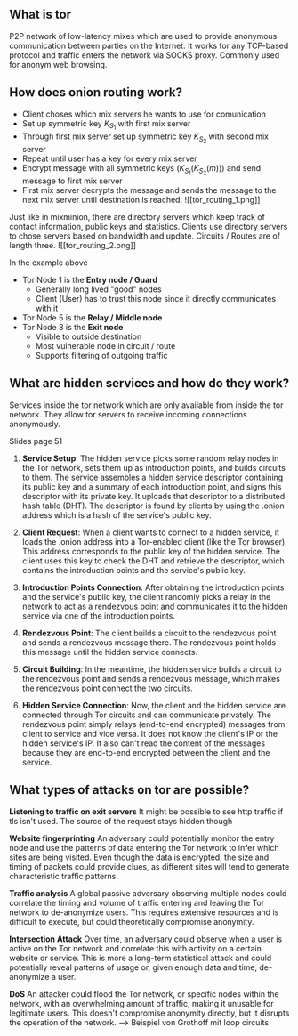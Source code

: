 ## What is tor

P2P network of low-latency mixes which are used to provide anonymous communication between parties on the Internet. It works for any TCP-based protocol and traffic enters the network via SOCKS proxy. Commonly used for anonym web browsing.


## How does onion routing work?

- Client choses which mix servers he wants to use for comunication
- Set up symmetric key $K_{S_1}$ with first mix server
- Through first mix server set up symmetric key $K_{S_2}$ with second mix server
- Repeat until user has a key for every mix server
- Encrypt message with all symmetric keys $(K_{S_1}(K_{S_2}(m)))$ and send message to first mix server
- First mix server decrypts the message and sends the message to the next mix server until destination is reached.
![[tor_routing_1.png]]

Just like in mixminion, there are directory servers which keep track of contact information, public keys and statistics. Clients use directory servers to chose servers based on bandwidth and update. Circuits / Routes are of length three. 
![[tor_routing_2.png]]

In the example above
- Tor Node 1 is the **Entry node / Guard**
	- Generally long lived "good" nodes
	- Client (User) has to trust this node since it directly communicates with it
- Tor Node 5 is the **Relay / Middle node**
- Tor Node 8 is the **Exit node**
	- Visible to outside destination
	- Most vulnerable node in circuit / route
	- Supports filtering of outgoing traffic


## What are hidden services and how do they work?

Services inside the tor network which are only available from inside the tor network. They allow tor servers to receive incoming connections anonymously.

Slides page 51

1. **Service Setup**: The hidden service picks some random relay nodes in the Tor network, sets them up as introduction points, and builds circuits to them. The service assembles a hidden service descriptor containing its public key and a summary of each introduction point, and signs this descriptor with its private key. It uploads that descriptor to a distributed hash table (DHT). The descriptor is found by clients by using the .onion address which is a hash of the service's public key.

2. **Client Request**: When a client wants to connect to a hidden service, it loads the .onion address into a Tor-enabled client (like the Tor browser). This address corresponds to the public key of the hidden service. The client uses this key to check the DHT and retrieve the descriptor, which contains the introduction points and the service's public key.

3. **Introduction Points Connection**: After obtaining the introduction points and the service's public key, the client randomly picks a relay in the network to act as a rendezvous point and communicates it to the hidden service via one of the introduction points.

4. **Rendezvous Point**: The client builds a circuit to the rendezvous point and sends a rendezvous message there. The rendezvous point holds this message until the hidden service connects.

5. **Circuit Building**: In the meantime, the hidden service builds a circuit to the rendezvous point and sends a rendezvous message, which makes the rendezvous point connect the two circuits.

6. **Hidden Service Connection**: Now, the client and the hidden service are connected through Tor circuits and can communicate privately. The rendezvous point simply relays (end-to-end encrypted) messages from client to service and vice versa. It does not know the client's IP or the hidden service's IP. It also can't read the content of the messages because they are end-to-end encrypted between the client and the service.


## What types of attacks on tor are possible?
**Listening to traffic on exit servers**
It might be possible to see http traffic if tls isn't used. The source of the request stays hidden though

**Website fingerprinting**
An adversary could potentially monitor the entry node and use the patterns of data entering the Tor network to infer which sites are being visited. Even though the data is encrypted, the size and timing of packets could provide clues, as different sites will tend to generate characteristic traffic patterns.

**Traffic analysis**
A global passive adversary observing multiple nodes could correlate the timing and volume of traffic entering and leaving the Tor network to de-anonymize users. This requires extensive resources and is difficult to execute, but could theoretically compromise anonymity.

**Intersection Attack**
Over time, an adversary could observe when a user is active on the Tor network and correlate this with activity on a certain website or service. This is more a long-term statistical attack and could potentially reveal patterns of usage or, given enough data and time, de-anonymize a user.

**DoS**
An attacker could flood the Tor network, or specific nodes within the network, with an overwhelming amount of traffic, making it unusable for legitimate users. This doesn't compromise anonymity directly, but it disrupts the operation of the network.
--> Beispiel von Grothoff mit loop circuits